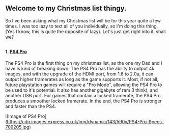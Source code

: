 ## Welcome to my Christmas list thingy.

So I've been asking what my Christmas list will be for this year quite a few times.
I was too lazy to text all of you individually, so I'm doing this thing. (Yes I know, this is quite the opposite of lazy).
Let's just get right into it, shall we?
##
#### 1. [PS4 Pro](https://www.playstation.com/en-us/explore/ps4-pro/)
The PS4 Pro is the first thing on my christmas list, as the one my Dad and I have is kind of breaking down. The PS4 Pro
has the ability to output 4k images, and with the upgrade of the HDMI port, from 1.6 to 2.0a, it can output higher framerates
as long as the game supports it. Most, if not all, future playstation games will require a "Pro Mode", allowing the PS4 Pro
to be used to it's potential. It also has another gigabyte of ram (I think), and another USB port. For games that contain a locked
framerate, the PS4 Pro produces a smoother locked framerate. In the end, the PS4 Pro is stronger and faster than the PS4.


![Image of PS4 Pro]
(https://cdn.images.express.co.uk/img/dynamic/143/590x/PS4-Pro-Specs-709205.jpg)

